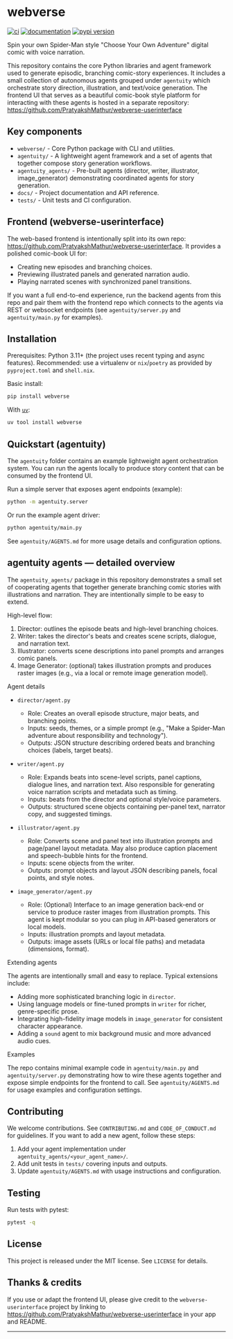 # webverse

[![ci](https://github.com/vandyG/webverse/workflows/ci/badge.svg)](https://github.com/vandyG/webverse/actions?query=workflow%3Aci)
[![documentation](https://img.shields.io/badge/docs-mkdocs-708FCC.svg?style=flat)](https://vandyG.github.io/webverse/)
[![pypi version](https://img.shields.io/pypi/v/webverse.svg)](https://pypi.org/project/webverse/)

Spin your own Spider-Man style "Choose Your Own Adventure" digital comic with voice narration.

This repository contains the core Python libraries and agent framework used to generate episodic, branching comic-story experiences. It includes a small collection of autonomous agents grouped under `agentuity` which orchestrate story direction, illustration, and text/voice generation. The frontend UI that serves as a beautiful comic-book style platform for interacting with these agents is hosted in a separate repository: https://github.com/PratyakshMathur/webverse-userinterface

## Key components

- `webverse/` - Core Python package with CLI and utilities.
- `agentuity/` - A lightweight agent framework and a set of agents that together compose story generation workflows.
- `agentuity_agents/` - Pre-built agents (director, writer, illustrator, image_generator) demonstrating coordinated agents for story generation.
- `docs/` - Project documentation and API reference.
- `tests/` - Unit tests and CI configuration.

## Frontend (webverse-userinterface)

The web-based frontend is intentionally split into its own repo: https://github.com/PratyakshMathur/webverse-userinterface. It provides a polished comic-book UI for:

- Creating new episodes and branching choices.
- Previewing illustrated panels and generated narration audio.
- Playing narrated scenes with synchronized panel transitions.

If you want a full end-to-end experience, run the backend agents from this repo and pair them with the frontend repo which connects to the agents via REST or websocket endpoints (see `agentuity/server.py` and `agentuity/main.py` for examples).

## Installation

Prerequisites: Python 3.11+ (the project uses recent typing and async features). Recommended: use a virtualenv or `nix`/`poetry` as provided by `pyproject.toml` and `shell.nix`.

Basic install:

```bash
pip install webverse
```

With [`uv`](https://docs.astral.sh/uv/):
```bash
uv tool install webverse
```

## Quickstart (agentuity)

The `agentuity` folder contains an example lightweight agent orchestration system. You can run the agents locally to produce story content that can be consumed by the frontend UI.

Run a simple server that exposes agent endpoints (example):

```bash
python -m agentuity.server
```

Or run the example agent driver:

```bash
python agentuity/main.py
```

See `agentuity/AGENTS.md` for more usage details and configuration options.

## agentuity agents — detailed overview

The `agentuity_agents/` package in this repository demonstrates a small set of cooperating agents that together generate branching comic stories with illustrations and narration. They are intentionally simple to be easy to extend.

High-level flow:

1. Director: outlines the episode beats and high-level branching choices.
2. Writer: takes the director's beats and creates scene scripts, dialogue, and narration text.
3. Illustrator: converts scene descriptions into panel prompts and arranges comic panels.
4. Image Generator: (optional) takes illustration prompts and produces raster images (e.g., via a local or remote image generation model).

Agent details

- `director/agent.py`
	- Role: Creates an overall episode structure, major beats, and branching points.
	- Inputs: seeds, themes, or a simple prompt (e.g., "Make a Spider-Man adventure about responsibility and technology").
	- Outputs: JSON structure describing ordered beats and branching choices (labels, target beats).

- `writer/agent.py`
	- Role: Expands beats into scene-level scripts, panel captions, dialogue lines, and narration text. Also responsible for generating voice narration scripts and metadata such as timing.
	- Inputs: beats from the director and optional style/voice parameters.
	- Outputs: structured scene objects containing per-panel text, narrator copy, and suggested timings.

- `illustrator/agent.py`
	- Role: Converts scene and panel text into illustration prompts and page/panel layout metadata. May also produce caption placement and speech-bubble hints for the frontend.
	- Inputs: scene objects from the writer.
	- Outputs: prompt objects and layout JSON describing panels, focal points, and style notes.

- `image_generator/agent.py`
	- Role: (Optional) Interface to an image generation back-end or service to produce raster images from illustration prompts. This agent is kept modular so you can plug in API-based generators or local models.
	- Inputs: illustration prompts and layout metadata.
	- Outputs: image assets (URLs or local file paths) and metadata (dimensions, format).

Extending agents

The agents are intentionally small and easy to replace. Typical extensions include:

- Adding more sophisticated branching logic in `director`.
- Using language models or fine-tuned prompts in `writer` for richer, genre-specific prose.
- Integrating high-fidelity image models in `image_generator` for consistent character appearance.
- Adding a `sound` agent to mix background music and more advanced audio cues.

Examples

The repo contains minimal example code in `agentuity/main.py` and `agentuity/server.py` demonstrating how to wire these agents together and expose simple endpoints for the frontend to call. See `agentuity/AGENTS.md` for usage examples and configuration settings.

## Contributing

We welcome contributions. See `CONTRIBUTING.md` and `CODE_OF_CONDUCT.md` for guidelines. If you want to add a new agent, follow these steps:

1. Add your agent implementation under `agentuity_agents/<your_agent_name>/`.
2. Add unit tests in `tests/` covering inputs and outputs.
3. Update `agentuity/AGENTS.md` with usage instructions and configuration.

## Testing

Run tests with pytest:

```bash
pytest -q
```

## License

This project is released under the MIT license. See `LICENSE` for details.

## Thanks & credits

If you use or adapt the frontend UI, please give credit to the `webverse-userinterface` project by linking to https://github.com/PratyakshMathur/webverse-userinterface in your app and README.

---
